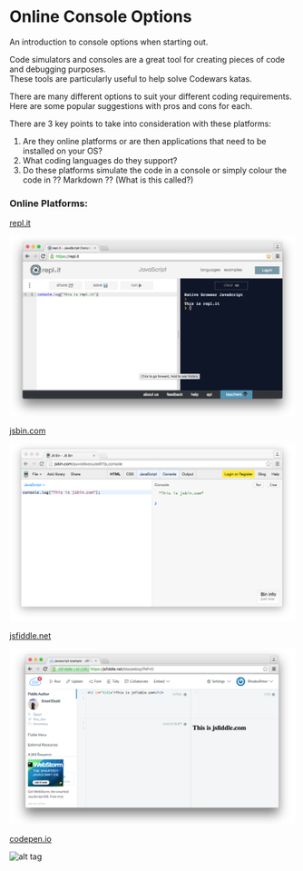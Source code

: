 # Online Console Options

An introduction to console options when starting out.

Code simulators and consoles are a great tool for creating pieces of code and debugging purposes. 
<br>These tools are particularly useful to help solve Codewars katas.

There are many different options to suit your different coding requirements. Here are some popular suggestions with pros and cons for each. 

There are 3 key points to take into consideration with these platforms:

  1. Are they online platforms or are then applications that need to be installed on your OS?
  2. What coding languages do they support?
  3. Do these platforms simulate the code in a console or simply colour the code in ?? Markdown ?? (What is this called?)

### Online Platforms:

[repl.it](https://repl.it/)

![alt tag](https://raw.githubusercontent.com/RhodesPeter/Console-Options/Screenshots/Repl.it.png)

[jsbin.com](https://jsbin.com)

![alt tag](https://github.com/RhodesPeter/Console-Options/blob/Screenshots/jsbin.com.png)

[jsfiddle.net](https://jsfiddle.net/)

![alt tag](https://github.com/RhodesPeter/Console-Options/blob/Screenshots/jsfiddle.png)

[codepen.io](http://codepen.io/nullobject/pen/rAbio)

![alt tag](https://github.com/RhodesPeter/Online-Console-Options/blob/Screenshots/codepen.io.png)
